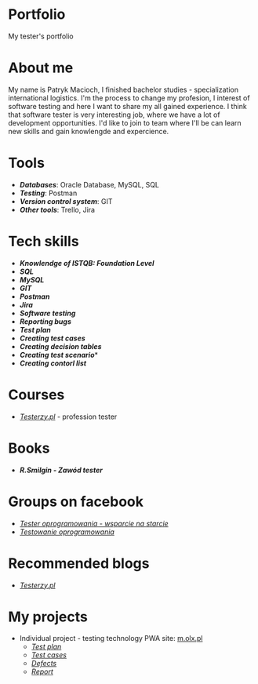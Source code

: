 # Portfolio
My tester's portfolio
# About me 
My name is Patryk Macioch, I finished bachelor studies - specialization international logistics. I'm the process to change my profesion, I interest of software testing and here I want to share my all gained experience. I think that software tester is very interesting job, where we have a lot of development opportunities. I'd like to join to team where I'll be can learn new skills and gain knowlengde and expercience. 
# Tools
+ ***Databases***: Oracle Database, MySQL, SQL
+ ***Testing***: Postman
+ ***Version control system***: GIT
+ ***Other tools***: Trello, Jira
# Tech skills
+ ***Knowlendge of ISTQB: Foundation Level***
+ ***SQL***
+ ***MySQL***
+ ***GIT***
+ ***Postman***
+ ***Jira***
+ ***Software testing***
+ ***Reporting bugs***
+ ***Test plan***
+ ***Creating test cases***
+ ***Creating decision tables***
+ ***Creating test scenario****
+ ***Creating contorl list***
# Courses
+ *[Testerzy.pl](https://testerzy.pl/)* - profession tester
# Books
+ ***R.Smilgin - Zawód tester***
# Groups on facebook 
+ *[Tester oprogramowania - wsparcie na starcie](https://www.facebook.com/groups/testeroprogramowania)*
+ *[Testowanie oprogramowania](https://www.facebook.com/groups/TestowanieOprogramowania)*
# Recommended blogs
+ *[Testerzy.pl](https://testerzy.pl/baza-wiedzy)* 
# My projects
+ Individual project - testing technology PWA site: [m.olx.pl](https://www.olx.pl/)
  * *[Test plan](https://drive.google.com/file/d/13LxGsyXQVbuoBA4y0yeA8qGfdndMAsUm/view?usp=sharing)*
  * *[Test cases](https://drive.google.com/file/d/1KkTC1eoHNPsX64Hz2rEMBjx7Mebk34J9/view?usp=sharing)*
  * *[Defects](https://drive.google.com/file/d/1NH9FfhJW5ajdfh0lcU9BYEIoce5rPHNa/view?usp=sharing)*
  * *[Report](https://drive.google.com/file/d/1G5oFjRxQq4ekkZ-GuI7Clex8mJUpvFOX/view?usp=sharing)*

